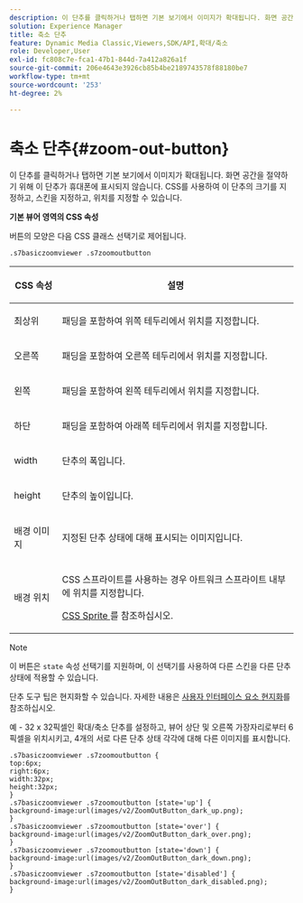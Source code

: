 ```yaml
---
description: 이 단추를 클릭하거나 탭하면 기본 보기에서 이미지가 확대됩니다. 화면 공간을 절약하기 위해 이 단추가 휴대폰에 표시되지 않습니다. CSS를 사용하여 이 단추의 크기를 지정하고, 스킨을 지정하고, 위치를 지정할 수 있습니다.
solution: Experience Manager
title: 축소 단추
feature: Dynamic Media Classic,Viewers,SDK/API,확대/축소
role: Developer,User
exl-id: fc808c7e-fca1-47b1-844d-7a412a826a1f
source-git-commit: 206e4643e3926cb85b4be2189743578f88180be7
workflow-type: tm+mt
source-wordcount: '253'
ht-degree: 2%

---
```


# 축소 단추{#zoom-out-button}

이 단추를 클릭하거나 탭하면 기본 보기에서 이미지가 확대됩니다. 화면 공간을 절약하기 위해 이 단추가 휴대폰에 표시되지 않습니다. CSS를 사용하여 이 단추의 크기를 지정하고, 스킨을 지정하고, 위치를 지정할 수 있습니다.

<!--<a id="section_061E550C1C1D4DB2BD663A898895B38C"></a>-->

**기본 뷰어 영역의 CSS 속성**

버튼의 모양은 다음 CSS 클래스 선택기로 제어됩니다.

```
.s7basiczoomviewer .s7zoomoutbutton
```

<table id="table_94EE3F5BBE4547C0B4943471CEE7EDE4"> 
 <thead> 
  <tr> 
   <th colname="col1" class="entry"> <p> CSS 속성 </p> </th> 
   <th colname="col2" class="entry"> <p>설명 </p> </th> 
  </tr> 
 </thead>
 <tbody> 
  <tr> 
   <td colname="col1"> <p> <span class="codeph"> 최상위 </span> </p> </td> 
   <td colname="col2"> <p>패딩을 포함하여 위쪽 테두리에서 위치를 지정합니다. </p> </td> 
  </tr> 
  <tr> 
   <td colname="col1"> <p> <span class="codeph"> 오른쪽 </span> </p> </td> 
   <td colname="col2"> <p>패딩을 포함하여 오른쪽 테두리에서 위치를 지정합니다. </p> </td> 
  </tr> 
  <tr> 
   <td colname="col1"> <p> <span class="codeph"> 왼쪽 </span> </p> </td> 
   <td colname="col2"> <p>패딩을 포함하여 왼쪽 테두리에서 위치를 지정합니다. </p> </td> 
  </tr> 
  <tr> 
   <td colname="col1"> <p> <span class="codeph"> 하단 </span> </p> </td> 
   <td colname="col2"> <p>패딩을 포함하여 아래쪽 테두리에서 위치를 지정합니다. </p> </td> 
  </tr> 
  <tr> 
   <td colname="col1"> <p> <span class="codeph"> width </span> </p> </td> 
   <td colname="col2"> <p>단추의 폭입니다. </p> </td> 
  </tr> 
  <tr> 
   <td colname="col1"> <p> <span class="codeph"> height </span> </p> </td> 
   <td colname="col2"> <p>단추의 높이입니다. </p> </td> 
  </tr> 
  <tr> 
   <td colname="col1"> <p> <span class="codeph"> 배경 이미지  </span> </p> </td> 
   <td colname="col2"> <p>지정된 단추 상태에 대해 표시되는 이미지입니다. </p> </td> 
  </tr> 
  <tr> 
   <td colname="col1"> <p> <span class="codeph"> 배경 위치  </span> </p> </td> 
   <td colname="col2"> <p> CSS 스프라이트를 사용하는 경우 아트워크 스프라이트 내부에 위치를 지정합니다. </p> <p><a href="../../../c-html5-s7-aem-asset-viewers/c-html5-20-basic-zoom-viewer-about/c-html5-20-basic-zoom-viewer-customizingviewer/c-html5-20-basic-zoom-viewer-customizingviewer.md#section-9b6d8d601cb441d08214dada7bb4eddc" format="dita" scope="local"> CSS Sprite </a> 를 참조하십시오. </p> </td> 
  </tr> 
 </tbody> 
</table>

>[!NOTE]
>
>이 버튼은 `state` 속성 선택기를 지원하며, 이 선택기를 사용하여 다른 스킨을 다른 단추 상태에 적용할 수 있습니다.

단추 도구 팁은 현지화할 수 있습니다. 자세한 내용은 [사용자 인터페이스 요소 현지화](../../../c-html5-s7-aem-asset-viewers/c-html5-20-basic-zoom-viewer-about/c-html5-20-basic-zoom-viewer-localization.md#concept-cbfc39344c494eb7b9f6a272cff0cc74)를 참조하십시오.

예 - 32 x 32픽셀인 확대/축소 단추를 설정하고, 뷰어 상단 및 오른쪽 가장자리로부터 6픽셀을 위치시키고, 4개의 서로 다른 단추 상태 각각에 대해 다른 이미지를 표시합니다.

```
.s7basiczoomviewer .s7zoomoutbutton { 
top:6px; 
right:6px; 
width:32px; 
height:32px; 
} 
.s7basiczoomviewer .s7zoomoutbutton [state='up'] { 
background-image:url(images/v2/ZoomOutButton_dark_up.png); 
} 
.s7basiczoomviewer .s7zoomoutbutton [state='over'] {  
background-image:url(images/v2/ZoomOutButton_dark_over.png); 
} 
.s7basiczoomviewer .s7zoomoutbutton [state='down'] {  
background-image:url(images/v2/ZoomOutButton_dark_down.png); 
} 
.s7basiczoomviewer .s7zoomoutbutton [state='disabled'] { 
background-image:url(images/v2/ZoomOutButton_dark_disabled.png); 
}
```
